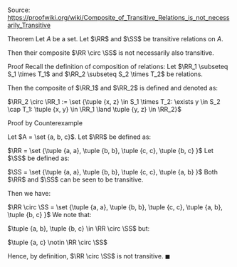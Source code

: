 # 

Source: https://proofwiki.org/wiki/Composite_of_Transitive_Relations_is_not_necessarily_Transitive

Theorem
Let $A$ be a set.
Let $\RR$ and $\SS$ be transitive relations on $A$.

Then their composite $\RR \circ \SS$ is not necessarily also transitive.


Proof
Recall the definition of composition of relations:
Let $\RR_1 \subseteq S_1 \times T_1$ and $\RR_2 \subseteq S_2 \times T_2$ be relations.

Then the composite of $\RR_1$ and $\RR_2$ is defined and denoted as:

$\RR_2 \circ \RR_1 := \set {\tuple {x, z} \in S_1 \times T_2: \exists y \in S_2 \cap T_1: \tuple {x, y} \in \RR_1 \land \tuple {y, z} \in \RR_2}$


Proof by Counterexample
  
Let $A = \set {a, b, c}$.
Let $\RR$ be defined as:

$\RR = \set {\tuple {a, a}, \tuple {b, b}, \tuple {c, c}, \tuple {b, c} }$
Let $\SS$ be defined as:

$\SS = \set {\tuple {a, a}, \tuple {b, b}, \tuple {c, c}, \tuple {a, b} }$
Both $\RR$ and $\SS$ can be seen to be transitive.

Then we have:

$\RR \circ \SS = \set {\tuple {a, a}, \tuple {b, b}, \tuple {c, c}, \tuple {a, b}, \tuple {b, c} }$
We note that:

$\tuple {a, b}, \tuple {b, c} \in \RR \circ \SS$
but:

$\tuple {a, c} \notin \RR \circ \SS$

Hence, by definition, $\RR \circ \SS$ is not transitive.
$\blacksquare$





